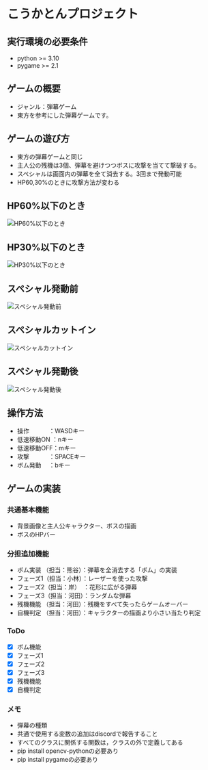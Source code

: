 # こうかとんプロジェクト

## 実行環境の必要条件
* python >= 3.10
* pygame >= 2.1

## ゲームの概要
* ジャンル：弾幕ゲーム
* 東方を参考にした弾幕ゲームです。

## ゲームの遊び方
* 東方の弾幕ゲームと同じ
* 主人公の残機は3個、弾幕を避けつつボスに攻撃を当てて撃破する。
* スペシャルは画面内の弾幕を全て消去する。3回まで発動可能
* HP60,30%のときに攻撃方法が変わる

## HP60%以下のとき
![HP60%以下のとき](fig/フェーズ2.png)
## HP30%以下のとき
![HP30%以下のとき](fig/フェーズ3.png)

## スペシャル発動前
![スペシャル発動前](fig/スペシャル発動前.png)
## スペシャルカットイン
![スペシャルカットイン](fig/スペシャルカットイン.png)
## スペシャル発動後
![スペシャル発動後](fig/スペシャル発動後.png)

## 操作方法
* 操作　　　 ：WASDキー
* 低速移動ON ：nキー
* 低速移動OFF：mキー
* 攻撃　　　 ：SPACEキー
* ボム発動　 ：bキー

## ゲームの実装
### 共通基本機能
* 背景画像と主人公キャラクター、ボスの描画
* ボスのHPバー

### 分担追加機能
* ボム実装 （担当：熊谷）：弾幕を全消去する「ボム」の実装
* フェーズ1（担当：小林）：レーザーを使った攻撃
* フェーズ2（担当：岸）　：花形に広がる弾幕
* フェーズ3（担当：河田）：ランダムな弾幕
* 残機機能 （担当：河田）：残機をすべて失ったらゲームオーバー
* 自機判定 （担当：河田）：キャラクターの描画より小さい当たり判定

### ToDo
- [x] ボム機能
- [x] フェーズ1
- [x] フェーズ2
- [x] フェーズ3
- [x] 残機機能
- [x] 自機判定

### メモ
* 弾幕の種類
* 共通で使用する変数の追加はdiscordで報告すること
* すべてのクラスに関係する関数は，クラスの外で定義してある
* pip install opencv-pythonの必要あり
* pip install pygameの必要あり
